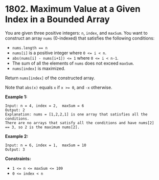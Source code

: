 # 1802. Maximum Value at a Given Index in a Bounded Array

You are given three positive integers: `n`, `index`, and `maxSum`. You want to construct an array `nums` (0-indexed) that satisfies the following conditions:

- `nums.length == n`
- `nums[i]` is a positive integer where `0 <= i < n`.
- `abs(nums[i] - nums[i+1]) <= 1` where `0 <= i < n-1`.
- The sum of all the elements of `nums` does not exceed `maxSum`.
- `nums[index]` is maximized.

Return `nums[index]` of the constructed array.

Note that `abs(x)` equals `x` if `x >= 0`, and `-x` otherwise.

**Example 1:**

```
Input: n = 4, index = 2,  maxSum = 6
Output: 2
Explanation: nums = [1,2,2,1] is one array that satisfies all the conditions.
There are no arrays that satisfy all the conditions and have nums[2] == 3, so 2 is the maximum nums[2].
```

**Example 2:**

```
Input: n = 6, index = 1,  maxSum = 10
Output: 3
```

**Constraints:**

- `1 <= n <= maxSum <= 109`
- `0 <= index < n`
